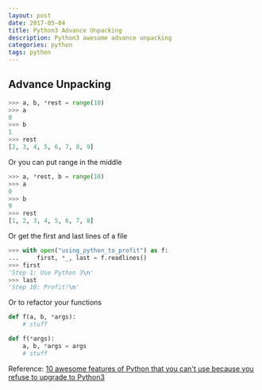 ```yaml
---
layout: post
date: 2017-05-04
title: Python3 Advance Unpacking
description: Python3 awesome advance unpacking
categories: python
tags: python
---
```


## Advance Unpacking

```python
>>> a, b, *rest = range(10)
>>> a
0
>>> b
1
>>> rest
[2, 3, 4, 5, 6, 7, 8, 9]
```

Or you can put range in the middle

```python
>>> a, *rest, b = range(10)
>>> a
0
>>> b
9
>>> rest
[1, 2, 3, 4, 5, 6, 7, 8]
```

Or get the first and last lines of a file

```python
>>> with open("using_python_to_profit") as f:
...     first, *_, last = f.readlines()
>>> first
'Step 1: Use Python 3\n'
>>> last
'Step 10: Profit!\n'
```

Or to refactor your functions

```python
def f(a, b, *args):
    # stuff

def f(*args):
    a, b, *args = args
    # stuff
```

Reference: [10 awesome features of Python that you can't use because you refuse to upgrade to Python3](http://www.asmeurer.com/python3-presentation/slides.html#1)
